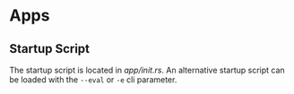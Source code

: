 # Apps
## Startup Script
The startup script is located in *app/init.rs*. An alternative startup script can be loaded with the ```--eval``` or ```-e``` cli parameter.
